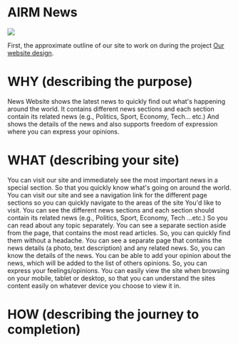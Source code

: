 # AIRM News
![](https://i.imgur.com/4AFESWe.png)

First, the approximate outline of our site to work on during the project [Our website design](https://www.figma.com/file/oBI6RgbeItB1yKLrIlw9NV/Untitled?node-id=8%3A85).
# WHY (describing the purpose)
News Website shows the latest news to quickly find out what's happening around the world. It contains different news sections and each section contain its related news (e.g., Politics, Sport, Economy, Tech... etc.) And shows the details of the news and also supports freedom of expression where you can express your opinions.
# WHAT (describing your site)
You can visit our site and immediately see the most important news in a special section. So that you quickly know what's going on around the world. You can visit our site and see a navigation link for the different page sections so you can quickly navigate to the areas of the site You'd like to visit. You can see the different news sections and each section should contain its related news (e.g., Politics, Sport, Economy, Tech ...etc.) So you can read about any topic separately. You can see a separate section aside from the page, that contains the most read articles. So, you can quickly find them without a headache. You can see a separate page that contains the news details (a photo, text description) and any related news. So, you can know the details of the news. You can be able to add your opinion about the news, which will be added to the list of others opinions. So, you can express your feelings/opinions. You can easily view the site when browsing on your mobile, tablet or desktop, so that you can understand the sites content easily on whatever device you choose to view it in.
# HOW (describing the journey to completion)
